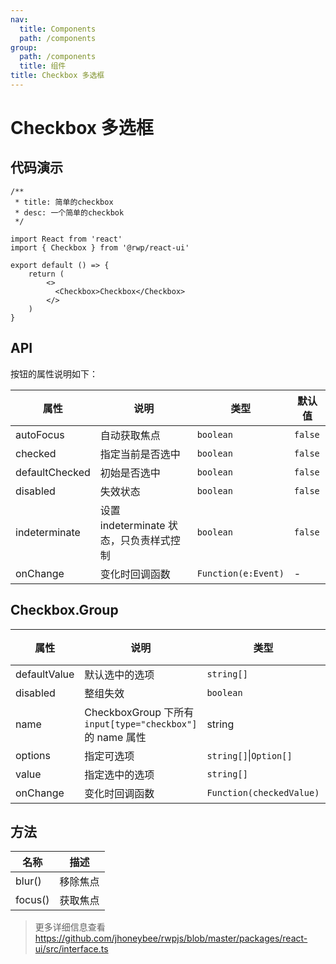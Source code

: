 ```yaml
---
nav:
  title: Components
  path: /components
group:
  path: /components
  title: 组件
title: Checkbox 多选框
---
```


# Checkbox 多选框




## 代码演示


```tsx
/**
 * title: 简单的checkbox
 * desc: 一个简单的checkbok
 */

import React from 'react'
import { Checkbox } from '@rwp/react-ui'

export default () => {
    return (
        <>
          <Checkbox>Checkbox</Checkbox>
        </>
    )
}
```

## API

按钮的属性说明如下：

|属性        |说明	       |类型	     |默认值
|-----      |------       |-----      |-------
|autoFocus  |自动获取焦点  | `boolean` | `false`
|checked    |指定当前是否选中| `boolean`| `false`
|defaultChecked|初始是否选中 | `boolean`| `false`
|disabled      |失效状态     | `boolean`| `false`
|indeterminate |设置 indeterminate 状态，只负责样式控制| `boolean`| `false`
|onChange | 变化时回调函数 | `Function(e:Event)` | -


## Checkbox.Group

|属性          |说明	       |类型	     |默认值
|-----        |------       |-----      |-------
|defaultValue |默认选中的选项 |`string[]`| []
|disabled     |整组失效      |`boolean`  | false
|name         |CheckboxGroup 下所有 `input[type="checkbox"]` 的 name 属性| string| -
|options      |指定可选项    |`string[]`&#124;`Option[]` | []
|value        |指定选中的选项|`string[]` | []
|onChange     |变化时回调函数	|`Function(checkedValue)` | -


## 方法

|名称        |描述	       
|-----      |------       
|blur()     |移除焦点	
|focus()    |获取焦点

> 更多详细信息查看 https://github.com/jhoneybee/rwpjs/blob/master/packages/react-ui/src/interface.ts